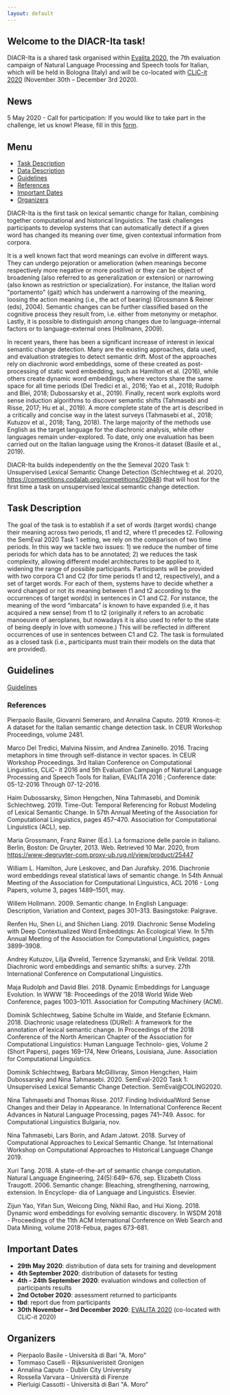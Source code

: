 ```yaml
---
layout: default
---
```


## Welcome to the DIACR-Ita task!
DIACR-Ita is a shared task organised within [Evalita 2020](http://www.evalita.it/2020/), the 7th evaluation campaign of Natural Language Processing and Speech tools for Italian, which will be held in Bologna (Italy) and will be co-located with [CLiC-it 2020](http://clic2020.ilc.cnr.it/en/home-2/) (November 30th – December 3rd 2020).

## News
5 May 2020 - Call for participation:
If you would like to take part in the challenge, let us know! Please, fill in this [form](https://forms.gle/pXgWVDiMMUYDgeyM7).

## Menu

- [Task Description](#task-description)
- [Data Description](#data-description)
- [Guidelines](#guidelines)
- [References](#references)
- [Important Dates](#important-dates)
- [Organizers](#organizers)


DIACR-Ita is the first task on lexical semantic change for Italian, combining together computational and historical linguistics. The task challenges participants to develop systems that can automatically detect if a given word has changed its meaning over time, given contextual information from corpora.

It is a well known fact that word meanings can evolve in different ways. They can undergo pejoration or amelioration (when
meanings become respectively more negative or more positive) or they can be object of broadening (also referred to as generalization or extension) or narrowing (also known as restriction or specialization). For instance, the Italian word "portamento" (gait) which has underwent a narrowing of the meaning, loosing the action meaning (i.e., the act of bearing) (Grossmann & Reiner (eds), 2004). Semantic changes can be further classified based on the cognitive process they result from, i.e. either from metonymy or metaphor. Lastly, it is possible to distinguish among changes due to language-internal factors or to language-external ones (Hollmann, 2009). 

In recent years, there has been a significant increase of interest in lexical semantic change detection. Many are the existing approaches, data used, and evaluation strategies to detect semantic drift. Most of the approaches rely on diachronic word embeddings, some of these created as post-processing of static word embedding, such as Hamilton et al. (2016), while others create dynamic word embeddings, where vectors share the same space for all time periods (Del Tredici et al., 2016; Yao et al., 2018; Rudolph and Blei, 2018; Dubossarsky et al., 2019). Finally, recent work exploits word sense induction algorithms to discover semantic shifts (Tahmasebi and Risse, 2017; Hu et al., 2019). A more complete state of the art is described in a critically and concise way in the latest surveys (Tahmasebi et al., 2018; Kutuzov et al., 2018; Tang, 2018). The large majority of the methods use English as the target language for the diachronic analysis, while other languages remain under-explored. To date, only one evaluation has been carried out on the Italian language using the Kronos-it dataset (Basile et al., 2019).

DIACR-Ita builds independently on the the Semeval 2020 Task 1: Unsupervised Lexical Semantic Change Detection (Schlechtweg et al. 2020, https://competitions.codalab.org/competitions/20948) that  will host for the first time a task on unsupervised lexical semantic change detection.

## Task Description
The goal of the task is to establish if a set of words (target words) change their meaning across two periods, t1 and t2, where t1 precedes t2.
Following the SemEval 2020 Task 1 setting, we rely on the comparison of two time periods. In this way we tackle two issues: 1) we reduce the number of time periods for which data has to be annotated; 2) we reduces the task complexity, allowing different model architectures to be applied to it, widening the range of possible participants.
Participants will be provided with two corpora C1 and C2 (for time periods t1 and t2, respectively), and a set of target words. For each of them, systems have to decide whether a word changed or not its meaning between t1 and t2 according to the occurrences of target word(s) in sentences in C1 and C2. For instance, the meaning of the word “imbarcata” is known to have expanded (i.e, it has acquired a new sense) from t1 to t2 (originally it refers to an acrobatic manoeuvre of aeroplanes, but nowadays it is also used to refer to the state of being deeply in love with someone.) This will be reflected in different occurrences of use in sentences between C1 and C2.
The task is formulated as a closed task (i.e., participants must train their models on the data that are provided).

## Guidelines
<a href="{{ site.github }}/guidelines/EVALITA_2020___DIACR_ita___Guidelines-2.pdf" target="_blank">Guidelines</a>


### References


Pierpaolo Basile, Giovanni Semeraro, and Annalina Caputo. 2019. Kronos-it: A dataset for the Italian semantic change detection task. In CEUR Workshop Proceedings, volume 2481.

Marco Del Tredici, Malvina Nissim, and Andrea Zaninello. 2016. Tracing metaphors in time through self-distance in vector spaces. In CEUR Workshop Proceedings. 3rd Italian Conference on Computational Linguistics, CLiC- it 2016 and 5th Evaluation Campaign of Natural Language Processing and Speech Tools for Italian, EVALITA 2016 ; Conference date: 05-12-2016 Through 07-12-2016.

Haim Dubossarsky, Simon Hengchen, Nina Tahmasebi, and Dominik Schlechtweg. 2019. Time-Out: Temporal Referencing for Robust Modeling of Lexical Semantic Change. In 57th Annual Meeting of the Association for Computational Linguistics, pages 457–470. Association for Computational Linguistics (ACL), sep.

Maria Grossmann, Franz Rainer (Ed.). La formazione delle parole in italiano. Berlin, Boston: De Gruyter, 2013. Web. Retrieved 10 Mar. 2020, from https://www-degruyter-com.proxy-ub.rug.nl/view/product/25447

William L. Hamilton, Jure Leskovec, and Dan Jurafsky. 2016. Diachronie word embeddings reveal statistical laws of semantic change. In 54th Annual Meeting of the Association for Computational Linguistics, ACL 2016 - Long Papers, volume 3, pages 1489–1501, may.

Willem Hollmann. 2009. Semantic change. In English Language: Description, Variation and Context, pages 301–313. Basingstoke: Palgrave.

Renfen Hu, Shen Li, and Shichen Liang. 2019. Diachronic Sense Modeling with Deep Contextualized Word Embeddings: An Ecological View. In 57th Annual Meeting of the Association for Computational Linguistics, pages 3899–3908.

Andrey Kutuzov, Lilja Øvrelid, Terrence Szymanski, and Erik Velldal. 2018. Diachronic word embeddings and semantic shifts: a survey. 27th International Conference on Computational Linguistics.

Maja Rudolph and David Blei. 2018. Dynamic Embeddings for Language Evolution. In WWW ’18: Proceedings of the 2018 World Wide Web Conference, pages 1003–1011. Association for Computing Machinery (ACM).

Dominik Schlechtweg, Sabine Schulte im Walde, and Stefanie Eckmann. 2018. Diachronic usage relatedness (DURel): A framework for the annotation of lexical semantic change. In Proceedings of the 2018 Conference of the North American Chapter of the Association for Computational Linguistics: Human Language Technolo- gies, Volume 2 (Short Papers), pages 169–174, New Orleans, Louisiana, June. Association for Computational Linguistics.

Dominik Schlechtweg, Barbara McGillivray, Simon Hengchen, Haim Dubossarsky and Nina Tahmasebi. 2020. SemEval-2020 Task 1: Unsupervised Lexical Semantic Change Detection. SemEval@COLING2020.

Nina Tahmasebi and Thomas Risse. 2017. Finding IndividualWord Sense Changes and their Delay in Appearance. In International Conference Recent Advances in Natural Language Processing, pages 741–749. Assoc. for Computational Linguistics Bulgaria, nov.

Nina Tahmasebi, Lars Borin, and Adam Jatowt. 2018. Survey of Computational Approaches to Lexical Semantic Change. 1st International Workshop on Computational Approaches to Historical Language Change 2019.

Xuri Tang. 2018. A state-of-the-art of semantic change computation. Natural Language Engineering, 24(5):649– 676, sep.
Elizabeth Closs Traugott. 2006. Semantic change: Bleaching, strengthening, narrowing, extension. In Encyclope- dia of Language and Linguistics. Elsevier.

Zijun Yao, Yifan Sun, Weicong Ding, Nikhil Rao, and Hui Xiong. 2018. Dynamic word embeddings for evolving semantic discovery. In WSDM 2018 - Proceedings of the 11th ACM International Conference on Web Search and Data Mining, volume 2018-Febua, pages 673–681.

## Important Dates

- **29th May 2020**: distribution of data sets for training and development
- **4th September 2020**: distribution of datasets for testing
- **4th - 24th September 2020**: evaluation windows and collection of participants results
- **2nd October 2020**: assessment returned to participants
- **tbd**: report due from participants
- **30th November – 3rd December 2020**: [EVALITA 2020](http://www.evalita.it/) (co-located with CLiC-it 2020)


## Organizers
- Pierpaolo Basile - Università di Bari "A. Moro"
- Tommaso Caselli - Rijksuniveristeit Gronigen
- Annalina Caputo - Dublin City University
- Rossella Varvara - Università di Firenze
- Pierluigi Cassotti - Università di Bari "A. Moro"
